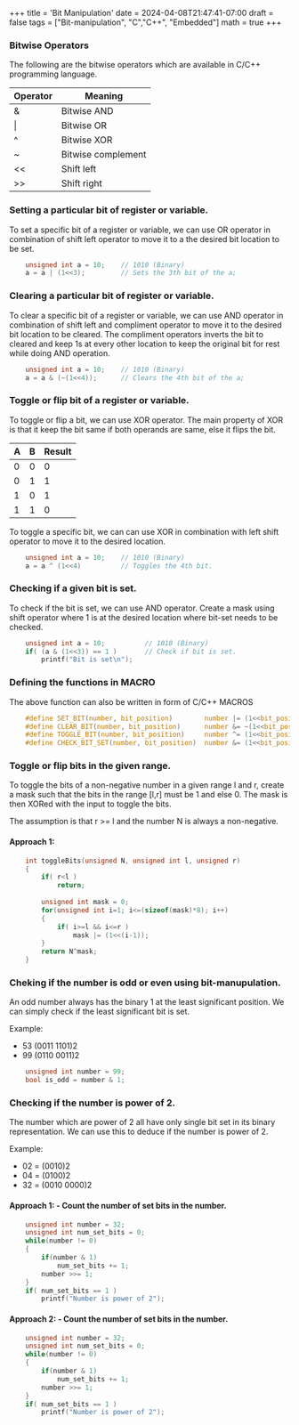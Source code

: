 +++
title = 'Bit Manipulation'
date = 2024-04-08T21:47:41-07:00
draft = false
tags = ["Bit-manipulation", "C","C++", "Embedded"]
math = true
+++

### Bitwise Operators

The following are the bitwise operators which are available in C/C++ programming language.

| Operator | Meaning |
| -------- | ------- |
| & | Bitwise AND |
| \| | Bitwise OR |
| ^ | Bitwise XOR |
| ~ | Bitwise complement |
| << | Shift left |
| >> | Shift right |


### Setting a particular bit of register or variable.

To set a specific bit of a register or variable, we can use OR operator in combination of shift left operator to move it to a the desired bit location to be set.

```C
    unsigned int a = 10;    // 1010 (Binary)
    a = a | (1<<3);         // Sets the 3th bit of the a;
```

### Clearing a particular bit of register or variable.

To clear a specific bit of a register or variable, we can use AND operator in combination of shift left and compliment operator to move it to the desired bit location to be cleared. The compliment operators inverts the bit to cleared and keep 1s at every other location to keep the original bit for rest while doing AND operation.

```C
    unsigned int a = 10;    // 1010 (Binary)
    a = a & (~(1<<4));      // Clears the 4th bit of the a;
```

### Toggle or flip bit of a register or variable.

To toggle or flip a bit, we can use XOR operator. The main property of XOR is that it keep the bit same if both operands are same, else it flips the bit.

| A | B | Result |
| - | - | ------ |
| 0 | 0 |   0    |
| 0 | 1 |   1    |
| 1 | 0 |   1    |
| 1 | 1 |   0    |

To toggle a specific bit, we can can use XOR in combination with left shift operator to move it to the desired location.

```C
    unsigned int a = 10;    // 1010 (Binary)
    a = a ^ (1<<4)          // Toggles the 4th bit.
```

### Checking if a given bit is set.

To check if the bit is set, we can use AND operator. Create a mask using shift operator where 1 is at the desired location where bit-set needs to be checked.

```C
    unsigned int a = 10;          // 1010 (Binary)
    if( (a & (1<<3)) == 1 )       // Check if bit is set.
        printf("Bit is set\n");    
```

### Defining the functions in MACRO

The above function can also be written in form of C/C++ MACROS

```C
    #define SET_BIT(number, bit_position)        number |= (1<<bit_position)
    #define CLEAR_BIT(number, bit_position)      number &= ~(1<<bit_position)
    #define TOGGLE_BIT(number, bit_position)     number ^= (1<<bit_position)
    #define CHECK_BIT_SET(number, bit_position)  number &= (1<<bit_position) 
```

### Toggle or flip bits in the given range.

To toggle the bits of a non-negative number in a given range l and r, create a mask such that the bits in the range [l,r] must be 1 and else 0. The mask is then XORed with the input to toggle the bits.

The assumption is that r >= l and the number N is always a non-negative.

#### Approach 1:

```C
    int toggleBits(unsigned N, unsigned int l, unsigned r)
    {
        if( r<l )
            return;
            
        unsigned int mask = 0;
        for(unsigned int i=1; i<=(sizeof(mask)*8); i++)
        {
            if( i>=l && i<=r )
                mask |= (1<<(i-1));
        }
        return N^mask;
    }
```

### Cheking if the number is odd or even using bit-manupulation.

An odd number always has the binary 1 at the least significant position. We can simply check if the least significant bit is set.

Example:
* 53 (0011 1101)2
* 99 (0110 0011)2

```C
    unsigned int number = 99;
    bool is_odd = number & 1;
```

### Checking if the number is power of 2.

The number which are power of 2 all have only single bit set in its binary representation. We can use this to deduce if the number is power of 2.

Example:
* 02 = (0010)2
* 04 = (0100)2
* 32 = (0010 0000)2

#### Approach 1: - Count the number of set bits in the number.
```C
    unsigned int number = 32;
    unsigned int num_set_bits = 0;
    while(number != 0)
    {
        if(number & 1)
            num_set_bits += 1;
        number >>= 1;
    }
    if( num_set_bits == 1 )
        printf("Number is power of 2");
```
#### Approach 2: - Count the number of set bits in the number.
```C
    unsigned int number = 32;
    unsigned int num_set_bits = 0;
    while(number != 0)
    {
        if(number & 1)
            num_set_bits += 1;
        number >>= 1;
    }
    if( num_set_bits == 1 )
        printf("Number is power of 2");
```

